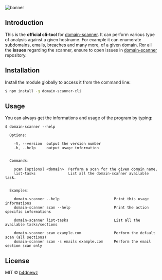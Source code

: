 ![banner](https://cdn.rawgit.com/b4dnewz/domain-scanner/182a366a/banner.jpg)

## Introduction
This is the __official cli-tool__ for [domain-scanner](https://github.com/b4dnewz/domain-scanner).
It can perform various type of analysis against a given hostname. For example it can enumerate subdomains, emails, breaches and many more, of a given domain.
Ror all the __issues__ regarding the scanner, ensure to open issues in [domain-scanner](https://github.com/b4dnewz/domain-scanner) repository.

## Installation
Install the module globally to access it from the command line:
```sh
$ npm install -g domain-scanner-cli
```

## Usage
You can always get the informations and usage of the program by typing:
```
$ domain-scanner --help

  Options:

    -V, --version  output the version number
    -h, --help     output usage information


  Commands:

    scan [options] <domain>  Perform a scan for the given domain name.
    list-tasks               List all the domain-scanner available task.


  Examples:

    domain-scanner --help                         Print this usage informations
    domain-scanner scan --help                    Print the action specific informations

    domain-scanner list-tasks                     List all the available tasks/sections

    domain-scanner scan example.com               Perform the default scan (all sections)
    domain-scanner scan -s emails example.com     Perform the email section scan only
```

## License

MIT © [b4dnewz](https://b4dnewz.github.io/)
